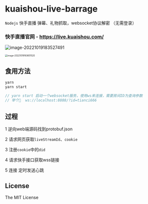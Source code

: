 # kuaishou-live-barrage


`Nodejs` 快手直播 弹幕、礼物抓取，websocket协议解密 （无需登录）



### 快手直播官网 - https://live.kuaishou.com/

![image-20221019183527491](/Users/jarvanzheng/Desktop/myGithub/DANMU/kuaishou-live-barrage/img/image-20221019183527491.png)

<img src="/Users/jarvanzheng/Library/Application Support/typora-user-images/image-20221019183651520.png" alt="image-20221019183651520" style="zoom:50%;" />

## 食用方法

```js
yarn 
yarn start

// yarn start 启动一个websocket服务，使用ws来连接，需要房间ID为查询参数
// 举个🌰  ws://localhost:8888/?id=tianci666
```



## 过程

1 逆向web端源码找到protobuf.json

2 请求网页获取`liveStreamId`、`cookie`

3 注册`cookie`中的`did`

4 请求快手接口获取wss链接

5 连接 定时发送心跳



## License

The MIT License


